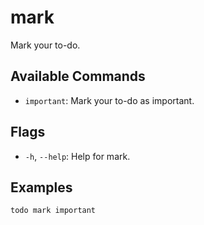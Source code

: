 # mark
Mark your to-do.

## Available Commands
- `important`: Mark your to-do as important.

## Flags
- `-h`, `--help`: Help for mark.

## Examples
```shell
todo mark important
```